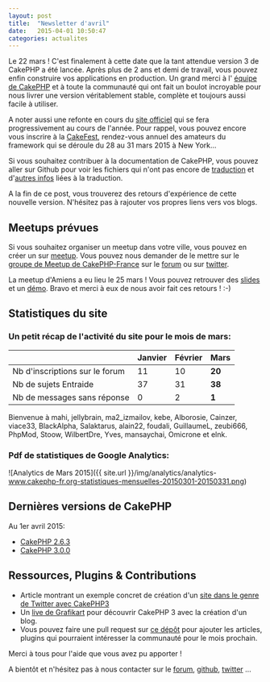 ```yaml
---
layout: post
title:  "Newsletter d'avril"
date:   2015-04-01 10:50:47
categories: actualites
---
```


Le 22 mars ! C'est finalement à cette date que la tant attendue version 3 de
CakePHP a été lancée. Après plus de 2 ans et demi de travail, vous pouvez enfin
construire vos applications en production. Un grand merci à l'
[équipe de CakePHP](https://github.com/orgs/cakephp/people) et à toute la communauté
qui ont fait un boulot incroyable pour nous livrer une version véritablement
stable, complète et toujours aussi facile à utiliser.

A noter aussi une refonte en cours du [site officiel](http://cakephp.org/) qui se fera
progressivement au cours de l'année. Pour rappel, vous pouvez encore vous
inscrire à la [CakeFest](http://cakefest.org), rendez-vous annuel des amateurs
du framework qui se déroule du 28 au 31 mars 2015 à New York...

Si vous souhaitez contribuer à la documentation de CakePHP, vous pouvez aller
sur Github pour voir les fichiers qui n'ont pas encore de
[traduction](https://github.com/cakephp-fr/docs-cakephp/wiki/ROADMAP-Traduction)
et d'[autres infos](https://github.com/cakephp-fr/docs-cakephp/wiki) liées à
la traduction.

A la fin de ce post, vous trouverez des retours d'expérience de cette nouvelle
version. N'hésitez pas à rajouter vos propres liens vers vos blogs.

Meetups prévues
---------------

Si vous souhaitez organiser un meetup dans votre ville, vous pouvez en créer un
sur [meetup](http://www.meetup.com). Vous pouvez nous demander
de le mettre sur le [groupe de Meetup de CakePHP-France](http://www.meetup.com/CakePHP-France)
sur le [forum](http://forum.cakephp-fr.org/viewtopic.php?id=7291) ou sur
[twitter](https://twitter.com/cakephpfr).

La meetup d'Amiens a eu lieu le 25 mars ! Vous pouvez retrouver des
[slides](http://fr.slideshare.net/BenjaminLamprier/meetup-cakephp-amiens-25-mars-2015)
et un [démo](https://github.com/BenjaminLamperier/Meetup-CakePHP-Amiens-B2B).
Bravo et merci à eux de nous avoir fait ces retours ! :-)

Statistiques du site
--------------------

### Un petit récap de l'activité du site pour le mois de mars:


|                                 |Janvier | Février |   Mars   |
|---------------------------------|--------|---------|----------|
|Nb d'inscriptions sur le forum   |   11   |   10    |  **20**  |
|Nb de sujets Entraide            |   37   |   31    |  **38**  |
|Nb de messages sans réponse      |   0    |   2     |  **1**   |


Bienvenue à mahi, jellybrain, ma2_izmailov, kebe, Alborosie, Cainzer, viace33,
BlackAlpha, Salaktarus, alain22, foudali, GuillaumeL, zeubi666, PhpMod, Stoow,
WilbertDre, Yves, mansaychai, Omicrone et elnk.


### Pdf de statistiques de Google Analytics:

![Analytics de Mars 2015]({{ site.url }}/img/analytics/analytics-www.cakephp-fr.org-statistiques-mensuelles-20150301-20150331.png)

Dernières versions de CakePHP
-----------------------------

Au 1er avril 2015:

- [CakePHP 2.6.3](https://github.com/cakephp/cakephp/releases/tag/2.6.3)
- [CakePHP 3.0.0](https://github.com/cakephp/cakephp/releases/tag/3.0.0)

Ressources, Plugins & Contributions
-----------------------------------

- Article montrant un exemple concret de création d'un
  [site dans le genre de Twitter avec CakePHP3](http://www.aubm.net/blog/mes-premiers-pas-avec-cakephp-3)
- Un [live de Grafikart](https://www.youtube.com/watch?v=e80QpEphMZ4&list=PLjwdMgw5TTLU17PF0OunE2nLyMgxxQgVN) pour découvrir CakePHP 3 avec la création d'un blog.
- Vous pouvez faire une pull request sur [ce dépôt](https://github.com/cakephp-fr/cakephp-fr.github.io/blob/master/_drafts/2015-05-01-newsletter-mai-2015.md) pour ajouter les articles, plugins qui pourraient intéresser la communauté
pour le mois prochain.


Merci à tous pour l'aide que vous avez pu apporter !


A bientôt et n'hésitez pas à nous contacter sur le
[forum](http://forum.cakephp-fr.org), [github](https://github.com/cakephp-fr), [twitter](https://twitter.com/cakephpfr) ...
